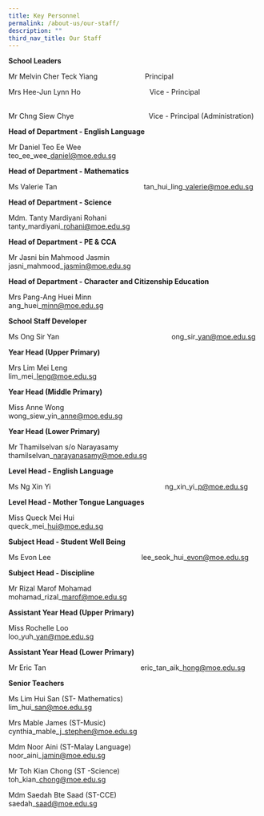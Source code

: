 ```yaml
---
title: Key Personnel
permalink: /about-us/our-staff/
description: ""
third_nav_title: Our Staff
---
```


**School Leaders**

Mr Melvin Cher Teck Yiang&nbsp; &nbsp; &nbsp; &nbsp; &nbsp; &nbsp; &nbsp; &nbsp; &nbsp; &nbsp; &nbsp; &nbsp; Principal

Mrs Hee-Jun Lynn Ho&nbsp;&nbsp; &nbsp;&nbsp;&nbsp; &nbsp;&nbsp;&nbsp;&nbsp;&nbsp; &nbsp;&nbsp;&nbsp; &nbsp;&nbsp;&nbsp; &nbsp;&nbsp;&nbsp; &nbsp;&nbsp;&nbsp; &nbsp;&nbsp;&nbsp; &nbsp;&nbsp;Vice - Principal&nbsp;&nbsp;&nbsp;&nbsp; &nbsp;&nbsp;&nbsp; &nbsp;&nbsp; &nbsp;&nbsp;&nbsp;&nbsp; &nbsp;&nbsp;&nbsp; &nbsp;&nbsp;&nbsp; &nbsp;&nbsp;&nbsp; &nbsp;&nbsp; &nbsp; &nbsp; &nbsp;&nbsp;

Mr Chng Siew Chye&nbsp; &nbsp;&nbsp;&nbsp;&nbsp; &nbsp;&nbsp;&nbsp; &nbsp;&nbsp;&nbsp; &nbsp;&nbsp;&nbsp; &nbsp;&nbsp;&nbsp; &nbsp;&nbsp;&nbsp; &nbsp;&nbsp;&nbsp; &nbsp;&nbsp;&nbsp; &nbsp;&nbsp;&nbsp;Vice - Principal (Administration)

**Head of Department - English Language**

Mr Daniel Teo Ee Wee&nbsp;&nbsp;&nbsp;&nbsp;&nbsp;&nbsp;&nbsp;&nbsp;&nbsp;&nbsp;&nbsp;&nbsp;&nbsp;&nbsp;&nbsp;&nbsp;&nbsp;&nbsp;&nbsp;&nbsp;&nbsp;&nbsp;&nbsp;&nbsp;&nbsp;&nbsp;&nbsp;&nbsp;&nbsp;&nbsp;&nbsp;&nbsp;&nbsp;&nbsp;&nbsp;&nbsp;&nbsp;&nbsp;&nbsp;&nbsp;&nbsp;&nbsp;&nbsp;&nbsp;&nbsp; teo\_ee\_wee\_daniel@moe.edu.sg

**Head of Department - Mathematics**&nbsp;&nbsp;

Ms Valerie Tan&nbsp;&nbsp;&nbsp;&nbsp;&nbsp;&nbsp;&nbsp;&nbsp;&nbsp;&nbsp;&nbsp;&nbsp;&nbsp;&nbsp;&nbsp;&nbsp;&nbsp;&nbsp;&nbsp;&nbsp;&nbsp;&nbsp;&nbsp;&nbsp;&nbsp;&nbsp;&nbsp;&nbsp;&nbsp;&nbsp;&nbsp;&nbsp;&nbsp;&nbsp;&nbsp;&nbsp;&nbsp;&nbsp;&nbsp;&nbsp;&nbsp;&nbsp;&nbsp; tan\_hui\_ling\_valerie@moe.edu.sg&nbsp;

**Head of Department - Science**&nbsp;&nbsp;

Mdm. Tanty Mardiyani Rohani &nbsp;&nbsp;&nbsp;&nbsp;&nbsp;&nbsp;&nbsp;&nbsp;&nbsp;&nbsp;&nbsp;&nbsp;&nbsp;&nbsp;&nbsp;&nbsp;&nbsp;&nbsp;&nbsp;&nbsp;&nbsp;&nbsp;&nbsp;&nbsp;&nbsp;&nbsp;&nbsp;&nbsp;&nbsp;&nbsp;&nbsp;&nbsp;&nbsp;&nbsp;&nbsp;&nbsp;&nbsp;&nbsp;&nbsp; tanty\_mardiyani\_rohani@moe.edu.sg

**Head of Department - PE &amp; CCA**

Mr Jasni bin Mahmood Jasmin&nbsp;&nbsp;&nbsp;&nbsp;&nbsp;&nbsp;&nbsp;&nbsp;&nbsp;&nbsp;&nbsp;&nbsp;&nbsp;&nbsp;&nbsp;&nbsp;&nbsp;&nbsp;&nbsp;&nbsp;&nbsp;&nbsp;&nbsp;&nbsp;&nbsp;&nbsp;&nbsp;&nbsp;&nbsp;&nbsp;&nbsp;&nbsp;&nbsp;&nbsp;&nbsp;&nbsp;&nbsp;&nbsp;&nbsp; jasni\_mahmood\_jasmin@moe.edu.sg

**Head of Department - Character and Citizenship Education**

Mrs Pang-Ang Huei Minn&nbsp;&nbsp;&nbsp;&nbsp;&nbsp;&nbsp;&nbsp;&nbsp;&nbsp;&nbsp;&nbsp;&nbsp;&nbsp;&nbsp;&nbsp;&nbsp;&nbsp;&nbsp;&nbsp;&nbsp;&nbsp;&nbsp;&nbsp;&nbsp;&nbsp;&nbsp;&nbsp;&nbsp;&nbsp;&nbsp;&nbsp;&nbsp;&nbsp;&nbsp;&nbsp;&nbsp;&nbsp;&nbsp;&nbsp;&nbsp;&nbsp;&nbsp;&nbsp;&nbsp;&nbsp;&nbsp;&nbsp;&nbsp;&nbsp;&nbsp;&nbsp;&nbsp; ang\_huei\_minn@moe.edu.sg

**School Staff Developer**

Ms Ong Sir Yan&nbsp;&nbsp;&nbsp;&nbsp;&nbsp;&nbsp;&nbsp;&nbsp;&nbsp;&nbsp;&nbsp;&nbsp;&nbsp;&nbsp;&nbsp;&nbsp;&nbsp;&nbsp;&nbsp;&nbsp;&nbsp;&nbsp;&nbsp;&nbsp;&nbsp;&nbsp;&nbsp;&nbsp;&nbsp;&nbsp;&nbsp;&nbsp;&nbsp;&nbsp;&nbsp;&nbsp;&nbsp;&nbsp;&nbsp;&nbsp;&nbsp;&nbsp;&nbsp;&nbsp;&nbsp;&nbsp;&nbsp;&nbsp;&nbsp;&nbsp;&nbsp;&nbsp;&nbsp;&nbsp;&nbsp;&nbsp; ong\_sir\_yan@moe.edu.sg

**Year Head (Upper Primary)**&nbsp;&nbsp; &nbsp;

Mrs Lim Mei Leng&nbsp;&nbsp;&nbsp;&nbsp;&nbsp;&nbsp;&nbsp;&nbsp;&nbsp;&nbsp;&nbsp;&nbsp;&nbsp;&nbsp;&nbsp;&nbsp;&nbsp;&nbsp;&nbsp;&nbsp;&nbsp;&nbsp;&nbsp;&nbsp;&nbsp;&nbsp;&nbsp;&nbsp;&nbsp;&nbsp;&nbsp;&nbsp;&nbsp;&nbsp;&nbsp;&nbsp;&nbsp;&nbsp;&nbsp;&nbsp;&nbsp;&nbsp;&nbsp;&nbsp;&nbsp;&nbsp;&nbsp;&nbsp;&nbsp;&nbsp;&nbsp;&nbsp;&nbsp;&nbsp;&nbsp; lim\_mei\_leng@moe.edu.sg

**Year Head (Middle Primary)**

Miss Anne Wong&nbsp;&nbsp;&nbsp;&nbsp;&nbsp;&nbsp;&nbsp;&nbsp;&nbsp;&nbsp;&nbsp;&nbsp;&nbsp;&nbsp;&nbsp;&nbsp;&nbsp;&nbsp;&nbsp;&nbsp;&nbsp;&nbsp;&nbsp;&nbsp;&nbsp;&nbsp;&nbsp;&nbsp;&nbsp;&nbsp;&nbsp;&nbsp;&nbsp;&nbsp;&nbsp;&nbsp;&nbsp;&nbsp;&nbsp;&nbsp;&nbsp;&nbsp; wong\_siew\_yin\_anne@moe.edu.sg

**Year Head (Lower Primary)**

Mr Thamilselvan s/o Narayasamy&nbsp;&nbsp;&nbsp;&nbsp;&nbsp;&nbsp;&nbsp;&nbsp;&nbsp;&nbsp;&nbsp;&nbsp;&nbsp;&nbsp;&nbsp;&nbsp;&nbsp;&nbsp;&nbsp;&nbsp;&nbsp;&nbsp;&nbsp;&nbsp;&nbsp;&nbsp;&nbsp;&nbsp;&nbsp;&nbsp;&nbsp;&nbsp; thamilselvan\_narayanasamy@moe.edu.sg

**Level Head - English Language**

Ms Ng Xin Yi&nbsp;&nbsp;&nbsp;&nbsp;&nbsp;&nbsp;&nbsp;&nbsp;&nbsp;&nbsp;&nbsp;&nbsp;&nbsp;&nbsp;&nbsp;&nbsp;&nbsp;&nbsp;&nbsp;&nbsp;&nbsp;&nbsp;&nbsp;&nbsp;&nbsp;&nbsp;&nbsp;&nbsp;&nbsp;&nbsp;&nbsp;&nbsp;&nbsp;&nbsp;&nbsp;&nbsp;&nbsp;&nbsp;&nbsp;&nbsp;&nbsp;&nbsp;&nbsp;&nbsp;&nbsp;&nbsp;&nbsp;&nbsp;&nbsp;&nbsp;&nbsp;&nbsp;&nbsp;&nbsp;&nbsp;&nbsp;&nbsp; ng\_xin\_yi\_p@moe.edu.sg

**Level Head - Mother Tongue Languages**

Miss Queck Mei Hui&nbsp;&nbsp;&nbsp;&nbsp;&nbsp;&nbsp;&nbsp;&nbsp;&nbsp;&nbsp;&nbsp;&nbsp;&nbsp;&nbsp;&nbsp;&nbsp;&nbsp;&nbsp;&nbsp;&nbsp;&nbsp;&nbsp;&nbsp;&nbsp;&nbsp;&nbsp;&nbsp;&nbsp;&nbsp;&nbsp;&nbsp;&nbsp;&nbsp;&nbsp;&nbsp;&nbsp;&nbsp;&nbsp;&nbsp;&nbsp;&nbsp;&nbsp;&nbsp;&nbsp;&nbsp;&nbsp;&nbsp;&nbsp;&nbsp;&nbsp;&nbsp;&nbsp; queck\_mei\_hui@moe.edu.sg

**Subject Head - Student Well Being**&nbsp; &nbsp; &nbsp; &nbsp; &nbsp; &nbsp; &nbsp; &nbsp; &nbsp; &nbsp; &nbsp;&nbsp;

Ms Evon Lee&nbsp;&nbsp;&nbsp;&nbsp;&nbsp;&nbsp;&nbsp;&nbsp;&nbsp;&nbsp;&nbsp;&nbsp;&nbsp;&nbsp;&nbsp;&nbsp;&nbsp;&nbsp;&nbsp;&nbsp;&nbsp;&nbsp;&nbsp;&nbsp;&nbsp;&nbsp;&nbsp;&nbsp;&nbsp;&nbsp;&nbsp;&nbsp;&nbsp;&nbsp;&nbsp;&nbsp;&nbsp;&nbsp;&nbsp;&nbsp;&nbsp;&nbsp;&nbsp;&nbsp;&nbsp; lee\_seok\_hui\_evon@moe.edu.sg

**Subject Head - Discipline**

Mr Rizal Marof Mohamad&nbsp;&nbsp;&nbsp;&nbsp;&nbsp;&nbsp;&nbsp;&nbsp;&nbsp;&nbsp;&nbsp;&nbsp;&nbsp;&nbsp;&nbsp;&nbsp;&nbsp;&nbsp;&nbsp;&nbsp;&nbsp;&nbsp;&nbsp;&nbsp;&nbsp;&nbsp;&nbsp;&nbsp;&nbsp;&nbsp;&nbsp;&nbsp;&nbsp;&nbsp;&nbsp;&nbsp;&nbsp;&nbsp;&nbsp;&nbsp;&nbsp; mohamad\_rizal\_marof@moe.edu.sg

**Assistant Year Head (Upper Primary)**

Miss Rochelle Loo&nbsp;&nbsp;&nbsp;&nbsp;&nbsp;&nbsp;&nbsp;&nbsp;&nbsp;&nbsp;&nbsp;&nbsp;&nbsp;&nbsp;&nbsp;&nbsp;&nbsp;&nbsp;&nbsp;&nbsp;&nbsp;&nbsp;&nbsp;&nbsp;&nbsp;&nbsp;&nbsp;&nbsp;&nbsp;&nbsp;&nbsp;&nbsp;&nbsp;&nbsp;&nbsp;&nbsp;&nbsp;&nbsp;&nbsp;&nbsp;&nbsp;&nbsp;&nbsp;&nbsp;&nbsp;&nbsp;&nbsp;&nbsp;&nbsp;&nbsp;&nbsp;&nbsp;&nbsp;&nbsp;&nbsp;&nbsp; loo\_yuh\_yan@moe.edu.sg

**Assistant Year Head (Lower Primary)**

Mr Eric Tan&nbsp;&nbsp;&nbsp;&nbsp;&nbsp;&nbsp;&nbsp;&nbsp;&nbsp;&nbsp;&nbsp;&nbsp;&nbsp;&nbsp;&nbsp;&nbsp;&nbsp;&nbsp;&nbsp;&nbsp;&nbsp;&nbsp;&nbsp;&nbsp;&nbsp;&nbsp;&nbsp;&nbsp;&nbsp;&nbsp;&nbsp;&nbsp;&nbsp;&nbsp;&nbsp;&nbsp;&nbsp;&nbsp;&nbsp;&nbsp;&nbsp;&nbsp;&nbsp;&nbsp;&nbsp;&nbsp;&nbsp; eric\_tan\_aik\_hong@moe.edu.sg

**Senior Teachers**&nbsp;&nbsp;&nbsp; &nbsp; &nbsp; &nbsp; &nbsp; &nbsp; &nbsp; &nbsp; &nbsp; &nbsp; &nbsp; &nbsp; &nbsp; &nbsp; &nbsp; &nbsp; &nbsp; &nbsp; &nbsp; &nbsp; &nbsp; &nbsp; &nbsp; &nbsp; &nbsp; &nbsp; &nbsp; &nbsp; &nbsp; &nbsp; &nbsp; &nbsp; &nbsp; &nbsp; &nbsp; &nbsp;

Ms Lim Hui San (ST- Mathematics)&nbsp;&nbsp;&nbsp;&nbsp;&nbsp;&nbsp;&nbsp;&nbsp;&nbsp;&nbsp;&nbsp;&nbsp;&nbsp;&nbsp;&nbsp;&nbsp;&nbsp;&nbsp;&nbsp;&nbsp;&nbsp;&nbsp;&nbsp;&nbsp;&nbsp;&nbsp;&nbsp;&nbsp;&nbsp;&nbsp;&nbsp;&nbsp;&nbsp;&nbsp;&nbsp;&nbsp;&nbsp;&nbsp;&nbsp;&nbsp;&nbsp;&nbsp;&nbsp;&nbsp;&nbsp;&nbsp;&nbsp;&nbsp;&nbsp;&nbsp;&nbsp;&nbsp;&nbsp;&nbsp;&nbsp;&nbsp;&nbsp; lim\_hui\_san@moe.edu.sg

Mrs Mable James (ST-Music)&nbsp;&nbsp;&nbsp;&nbsp;&nbsp;&nbsp;&nbsp;&nbsp;&nbsp;&nbsp;&nbsp;&nbsp;&nbsp;&nbsp;&nbsp;&nbsp;&nbsp;&nbsp;&nbsp;&nbsp;&nbsp;&nbsp;&nbsp;&nbsp;&nbsp;&nbsp;&nbsp;&nbsp;&nbsp;&nbsp;&nbsp;&nbsp;&nbsp;&nbsp;&nbsp;&nbsp; cynthia\_mable\_j\_stephen@moe.edu.sg

Mdm Noor Aini (ST-Malay Language)&nbsp;&nbsp;&nbsp;&nbsp;&nbsp;&nbsp;&nbsp;&nbsp;&nbsp;&nbsp;&nbsp;&nbsp;&nbsp;&nbsp;&nbsp;&nbsp;&nbsp;&nbsp;&nbsp;&nbsp;&nbsp;&nbsp;&nbsp;&nbsp;&nbsp;&nbsp;&nbsp;&nbsp;&nbsp;&nbsp;&nbsp;&nbsp;&nbsp;&nbsp;&nbsp;&nbsp;&nbsp;&nbsp;&nbsp;&nbsp;&nbsp;&nbsp;&nbsp;&nbsp;&nbsp;&nbsp;&nbsp;&nbsp;&nbsp;&nbsp;&nbsp; noor\_aini\_jamin@moe.edu.sg

Mr Toh Kian Chong (ST -Science)&nbsp;&nbsp;&nbsp;&nbsp;&nbsp;&nbsp;&nbsp;&nbsp;&nbsp;&nbsp;&nbsp;&nbsp;&nbsp;&nbsp;&nbsp;&nbsp;&nbsp;&nbsp;&nbsp;&nbsp;&nbsp;&nbsp;&nbsp;&nbsp;&nbsp;&nbsp;&nbsp;&nbsp;&nbsp;&nbsp;&nbsp;&nbsp;&nbsp;&nbsp;&nbsp;&nbsp;&nbsp;&nbsp;&nbsp;&nbsp;&nbsp;&nbsp;&nbsp;&nbsp;&nbsp;&nbsp;&nbsp;&nbsp;&nbsp;&nbsp;&nbsp; toh\_kian\_chong@moe.edu.sg

Mdm Saedah Bte Saad&nbsp;(ST-CCE)&nbsp;&nbsp;&nbsp;&nbsp;&nbsp;&nbsp;&nbsp;&nbsp;&nbsp;&nbsp;&nbsp;&nbsp;&nbsp;&nbsp;&nbsp;&nbsp;&nbsp;&nbsp;&nbsp;&nbsp;&nbsp;&nbsp;&nbsp;&nbsp;&nbsp;&nbsp;&nbsp;&nbsp;&nbsp;&nbsp;&nbsp;&nbsp;&nbsp;&nbsp;&nbsp;&nbsp;&nbsp;&nbsp;&nbsp;&nbsp;&nbsp;&nbsp;&nbsp;&nbsp;&nbsp;&nbsp;&nbsp;&nbsp;&nbsp;&nbsp;&nbsp;&nbsp;&nbsp;&nbsp; saedah\_saad@moe.edu.sg